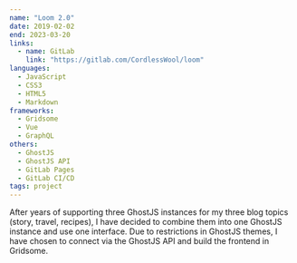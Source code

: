```yaml
---
name: "Loom 2.0"
date: 2019-02-02
end: 2023-03-20
links:
  - name: GitLab
    link: "https://gitlab.com/CordlessWool/loom"
languages:
  - JavaScript
  - CSS3
  - HTML5
  - Markdown
frameworks:
  - Gridsome
  - Vue
  - GraphQL
others:
  - GhostJS
  - GhostJS API
  - GitLab Pages
  - GitLab CI/CD
tags: project
---
```


After years of supporting three GhostJS instances for my three blog topics (story, travel, recipes), I have decided to combine them into one GhostJS instance and use one interface. Due to restrictions in GhostJS themes, I have chosen to connect via the GhostJS API and build the frontend in Gridsome.
